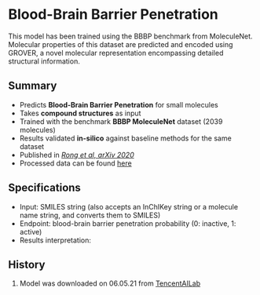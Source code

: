 # Blood-Brain Barrier Penetration

This model has been trained using the BBBP benchmark from MoleculeNet. Molecular properties of this dataset are predicted and encoded using GROVER, a novel molecular representation encompassing detailed structural information.

## Summary
* Predicts **Blood-Brain Barrier Penetration** for small molecules
* Takes **compound structures** as input
* Trained with the benchmark **BBBP MoleculeNet** dataset (2039 molecules)
* Results validated **in-silico** against baseline methods for the same dataset
* Published in [*Rong et al, arXiv 2020*](https://arxiv.org/abs/2007.02835)
* Processed data can be found [here](https://github.com/tencent-ailab/grover)

## Specifications
* Input: SMILES string (also accepts an InChIKey string or a molecule name string, and converts them to SMILES)
* Endpoint: blood-brain barrier penetration probability (0: inactive, 1: active)
* Results interpretation:

## History
1. Model was downloaded on 06.05.21 from [TencentAILab](https://github.com/tencent-ailab/grover)
